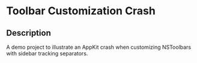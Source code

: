 # Toolbar Customization Crash

## Description

A demo project to illustrate an AppKit crash when customizing NSToolbars with sidebar tracking separators.

